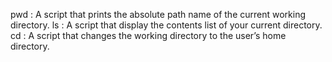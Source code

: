 pwd : A script that prints the absolute path name of the current working directory.
ls : A script that display the contents list of your current directory.
cd : A script that changes the working directory to the user’s home directory.
